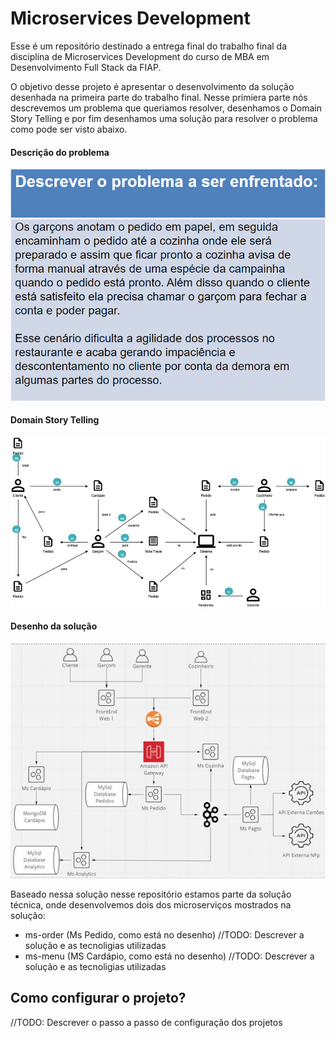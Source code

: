 # Microservices Development

Esse é um repositório destinado a entrega final do trabalho final da disciplina de Microservices Development do curso de MBA em Desenvolvimento Full Stack da FIAP.

O objetivo desse projeto é apresentar o desenvolvimento da solução desenhada na primeira parte do trabalho final. Nesse primiera parte nós descrevemos um problema que queriamos resolver, desenhamos o Domain Story Telling e por fim desenhamos uma solução para resolver o problema como pode ser visto abaixo.

#### Descrição do problema
![Screenshot](docs/IMG-1.png)

#### Domain Story Telling
![Screenshot](docs/IMG-2.png)

#### Desenho da solução
![Screenshot](docs/IMG-3.png)


Baseado nessa solução nesse repositório estamos parte da solução técnica, onde desenvolvemos dois dos microserviços mostrados na solução:
- ms-order (Ms Pedido, como está no desenho) 
    //TODO: Descrever a solução e as tecnoligias utilizadas
- ms-menu  (MS Cardápio, como está no desenho) 
    //TODO: Descrever a solução e as tecnoligias utilizadas

## Como configurar o projeto?
//TODO: Descrever o passo a passo de configuração dos projetos
